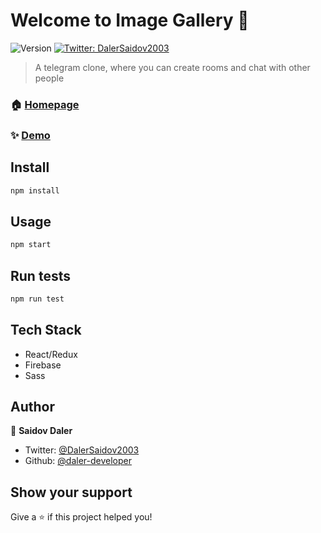 # Welcome to Image Gallery 👋
![Version](https://img.shields.io/badge/version-1.0.0-blue.svg?cacheSeconds=2592000)
[![Twitter: DalerSaidov2003](https://img.shields.io/twitter/follow/DalerSaidov2003.svg?style=social)](https://twitter.com/DalerSaidov2003)

> A telegram clone, where you can create rooms and chat with other people

### 🏠 [Homepage](https://daler-developer.github.io/image-gallery)

### ✨ [Demo](/preview.jpg)

## Install

```sh
npm install
```

## Usage

```sh
npm start
```

## Run tests

```sh
npm run test
```

## Tech Stack

- React/Redux
- Firebase
- Sass

## Author

👤 **Saidov Daler**

* Twitter: [@DalerSaidov2003](https://twitter.com/DalerSaidov2003)
* Github: [@daler-developer](https://github.com/daler-developer)

## Show your support

Give a ⭐️ if this project helped you!

